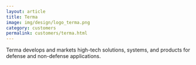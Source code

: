 ```yaml
---
layout: article
title: Terma
image: img/design/logo_terma.png
category: customers
permalink: customers/terma.html
---
```


Terma develops and markets high-tech solutions, systems, and products
for defense and non-defense applications.

